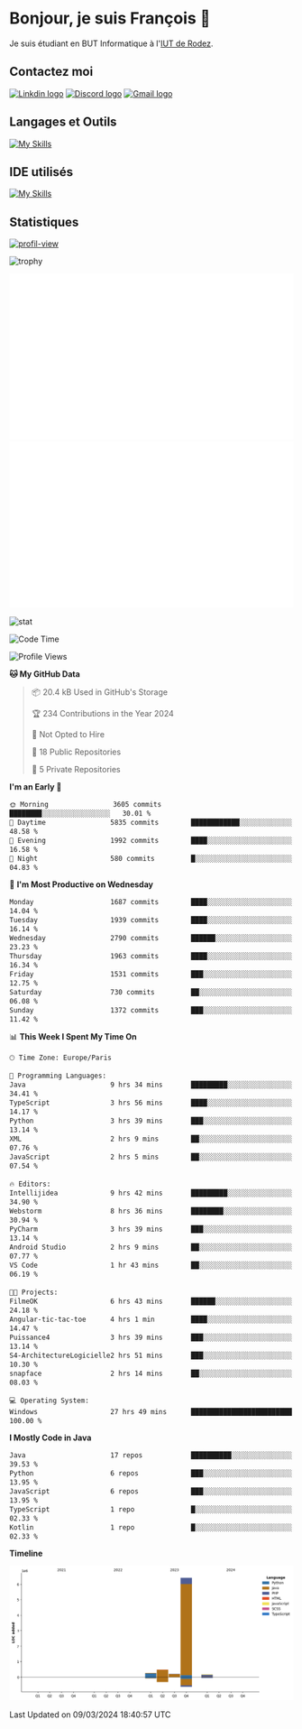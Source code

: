 # Bonjour, je suis François 👋

Je suis étudiant en BUT Informatique à l'[IUT de Rodez](https://iut-rodez.fr).

## Contactez moi

<p>
<a href="https://www.linkedin.com/in/fran%C3%A7ois-de-saint-palais-00985327a/" target="blank"><img src="https://img.shields.io/badge/LinkedIn-0077B5?style=for-the-badge&logo=linkedin&logoColor=white" alt="Linkdin logo"/></a>
<a href="https://discord.gg/francis389" target="blank"><img src="https://img.shields.io/badge/Discord-7289DA?style=for-the-badge&logo=discord&logoColor=white" alt="Discord logo" /></a>
<a href="mailto:francois-sp@gmx.fr" target="blank"><img src="https://img.shields.io/badge/Gmail-D14836?style=for-the-badge&logo=gmail&logoColor=white" alt="Gmail logo"/></a> 
</p>

## Langages et Outils

[![My Skills](https://skillicons.dev/icons?i=java,py,kotlin,git,html,css,sass,vue,angular,react,bootstrap,js,php,mysql,sqlite,grafana,linux,windows,figma,postman)](https://skillicons.dev)

## IDE utilisés

[![My Skills](https://skillicons.dev/icons?i=idea,phpstorm,pycharm,androidstudio,vscode,webstorm,eclipse)](https://skillicons.dev)

## Statistiques

[![profil-view](https://komarev.com/ghpvc/?username=francois389&label=Profile%20views&color=0e75b6&style=flat)](https://github.com/ryo-ma/github-profile-trophy)

![trophy](https://github-profile-trophy.vercel.app/?username=Francois389&theme=onedark&column=-1)

![top-lang](https://raw.githubusercontent.com/Francois389/github-stat/master/generated/languages.svg#gh-dark-mode-only)
![](https://raw.githubusercontent.com/Francois389/github-stat/master/generated/overview.svg#gh-dark-mode-only)

![stat](https://github-readme-stats.vercel.app/api?username=francois389&show_icons=true&locale=fr&theme=onedark)

<!--START_SECTION:waka-->
![Code Time](http://img.shields.io/badge/Code%20Time-35%20hrs%202%20mins-blue)

![Profile Views](http://img.shields.io/badge/Profile%20Views-1-blue)

**🐱 My GitHub Data** 

> 📦 20.4 kB Used in GitHub's Storage 
 > 
> 🏆 234 Contributions in the Year 2024
 > 
> 🚫 Not Opted to Hire
 > 
> 📜 18 Public Repositories 
 > 
> 🔑 5 Private Repositories 
 > 
**I'm an Early 🐤** 

```text
🌞 Morning                3605 commits        ████████░░░░░░░░░░░░░░░░░   30.01 % 
🌆 Daytime                5835 commits        ████████████░░░░░░░░░░░░░   48.58 % 
🌃 Evening                1992 commits        ████░░░░░░░░░░░░░░░░░░░░░   16.58 % 
🌙 Night                  580 commits         █░░░░░░░░░░░░░░░░░░░░░░░░   04.83 % 
```
📅 **I'm Most Productive on Wednesday** 

```text
Monday                   1687 commits        ████░░░░░░░░░░░░░░░░░░░░░   14.04 % 
Tuesday                  1939 commits        ████░░░░░░░░░░░░░░░░░░░░░   16.14 % 
Wednesday                2790 commits        ██████░░░░░░░░░░░░░░░░░░░   23.23 % 
Thursday                 1963 commits        ████░░░░░░░░░░░░░░░░░░░░░   16.34 % 
Friday                   1531 commits        ███░░░░░░░░░░░░░░░░░░░░░░   12.75 % 
Saturday                 730 commits         ██░░░░░░░░░░░░░░░░░░░░░░░   06.08 % 
Sunday                   1372 commits        ███░░░░░░░░░░░░░░░░░░░░░░   11.42 % 
```


📊 **This Week I Spent My Time On** 

```text
🕑︎ Time Zone: Europe/Paris

💬 Programming Languages: 
Java                     9 hrs 34 mins       █████████░░░░░░░░░░░░░░░░   34.41 % 
TypeScript               3 hrs 56 mins       ████░░░░░░░░░░░░░░░░░░░░░   14.17 % 
Python                   3 hrs 39 mins       ███░░░░░░░░░░░░░░░░░░░░░░   13.14 % 
XML                      2 hrs 9 mins        ██░░░░░░░░░░░░░░░░░░░░░░░   07.76 % 
JavaScript               2 hrs 5 mins        ██░░░░░░░░░░░░░░░░░░░░░░░   07.54 % 

🔥 Editors: 
Intellijidea             9 hrs 42 mins       █████████░░░░░░░░░░░░░░░░   34.90 % 
Webstorm                 8 hrs 36 mins       ████████░░░░░░░░░░░░░░░░░   30.94 % 
PyCharm                  3 hrs 39 mins       ███░░░░░░░░░░░░░░░░░░░░░░   13.14 % 
Android Studio           2 hrs 9 mins        ██░░░░░░░░░░░░░░░░░░░░░░░   07.77 % 
VS Code                  1 hr 43 mins        ██░░░░░░░░░░░░░░░░░░░░░░░   06.19 % 

🐱‍💻 Projects: 
FilmeOK                  6 hrs 43 mins       ██████░░░░░░░░░░░░░░░░░░░   24.18 % 
Angular-tic-tac-toe      4 hrs 1 min         ████░░░░░░░░░░░░░░░░░░░░░   14.47 % 
Puissance4               3 hrs 39 mins       ███░░░░░░░░░░░░░░░░░░░░░░   13.14 % 
S4-ArchitectureLogicielle2 hrs 51 mins       ███░░░░░░░░░░░░░░░░░░░░░░   10.30 % 
snapface                 2 hrs 14 mins       ██░░░░░░░░░░░░░░░░░░░░░░░   08.03 % 

💻 Operating System: 
Windows                  27 hrs 49 mins      █████████████████████████   100.00 % 
```

**I Mostly Code in Java** 

```text
Java                     17 repos            ██████████░░░░░░░░░░░░░░░   39.53 % 
Python                   6 repos             ███░░░░░░░░░░░░░░░░░░░░░░   13.95 % 
JavaScript               6 repos             ███░░░░░░░░░░░░░░░░░░░░░░   13.95 % 
TypeScript               1 repo              █░░░░░░░░░░░░░░░░░░░░░░░░   02.33 % 
Kotlin                   1 repo              █░░░░░░░░░░░░░░░░░░░░░░░░   02.33 % 
```



**Timeline**

![Lines of Code chart](https://raw.githubusercontent.com/Francois389/Francois389/main/assets/bar_graph.png)


 Last Updated on 09/03/2024 18:40:57 UTC
<!--END_SECTION:waka-->
